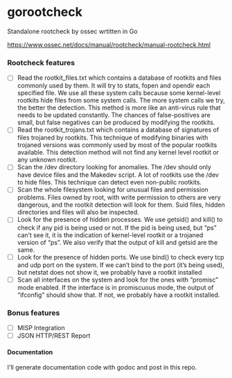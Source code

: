 # gorootcheck
Standalone rootcheck by ossec wrtitten in Go


https://www.ossec.net/docs/manual/rootcheck/manual-rootcheck.html
### Rootcheck features  
 - [ ] Read the rootkit_files.txt which contains a database of rootkits and files commonly used by them. It will try to stats, fopen and opendir each specified file. We use all these system calls because some kernel-level rootkits hide files from some system calls. The more system calls we try, the better the detection. This method is more like an anti-virus rule that needs to be updated constantly. The chances of false-positives are small, but false negatives can be produced by modifying the rootkits.
 - [ ] Read the rootkit_trojans.txt which contains a database of signatures of files trojaned by rootkits. This technique of modifying binaries with trojaned versions was commonly used by most of the popular rootkits available. This detection method will not find any kernel level rootkit or any unknown rootkit.
 - [ ] Scan the /dev directory looking for anomalies. The /dev should only have device files and the Makedev script. A lot of rootkits use the /dev to hide files. This technique can detect even non-public rootkits.
- [ ] Scan the whole filesystem looking for unusual files and permission problems. Files owned by root, with write permission to others are very dangerous, and the rootkit detection will look for them. Suid files, hidden directories and files will also be inspected.
- [ ] Look for the presence of hidden processes. We use getsid() and kill() to check if any pid is being used or not. If the pid is being used, but “ps” can’t see it, it is the indication of kernel-level rootkit or a trojaned version of “ps”. We also verify that the output of kill and getsid are the same.
 - [ ] Look for the presence of hidden ports. We use bind() to check every tcp and udp port on the system. If we can’t bind to the port (it’s being used), but netstat does not show it, we probably have a rootkit installed
 - [ ] Scan all interfaces on the system and look for the ones with “promisc” mode enabled. If the interface is in promiscuous mode, the output of “ifconfig” should show that. If not, we probably have a rootkit installed.

### Bonus features
- [ ] MISP Integration
- [ ] JSON HTTP/REST Report

#### Documentation
I'll generate documentation code with godoc and post in this repo. 
